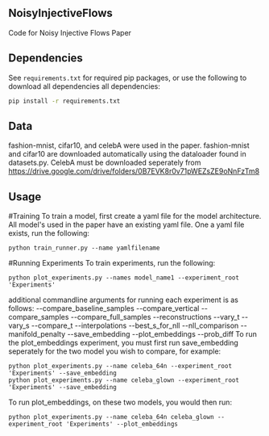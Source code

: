 ## NoisyInjectiveFlows
Code for Noisy Injective Flows Paper

## Dependencies
See `requirements.txt` for required pip packages, or use the following to download all dependencies 
all dependencies:
```bash
pip install -r requirements.txt
```

## Data
fashion-mnist, cifar10, and celebA were used in the paper. fashion-mnist and cifar10 are downloaded automatically 
using the dataloader found in datasets.py. CelebA must be downloaded seperately from https://drive.google.com/drive/folders/0B7EVK8r0v71pWEZsZE9oNnFzTm8

## Usage

#Training
To train a model, first create a yaml file for the model architecture. All model's used in the paper have an existing yaml file.
One a yaml file exists, run the following:
```
python train_runner.py --name yamlfilename
```
#Running Experiments
To train experiments, run the following:
```
python plot_experiments.py --names model_name1 --experiment_root 'Experiments'
```
additional commandline arguments for running each experiment is as follows:
--compare_baseline_samples
--compare_vertical
--compare_samples
--compare_full_samples
--reconstructions 
--vary_t
--vary_s
--compare_t
--interpolations
--best_s_for_nll
--nll_comparison
--manifold_penalty
--save_embedding
--plot_embeddings
--prob_diff
To run the plot_embeddings experiment, you must first run save_embedding seperately for the two model you wish to compare, for example:
```
python plot_experiments.py --name celeba_64n --experiment_root 'Experiments' --save_embedding
python plot_experiments.py --name celeba_glown --experiment_root 'Experiments' --save_embedding
```
To run plot_embeddings, on these two models, you would then run:
```
python plot_experiments.py --name celeba_64n celeba_glown --experiment_root 'Experiments' --plot_embeddings
```


